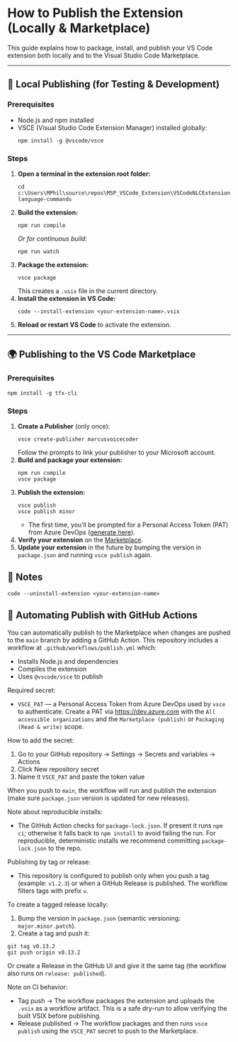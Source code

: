 # How to Publish the Extension (Locally & Marketplace)

This guide explains how to package, install, and publish your VS Code extension both locally and to the Visual Studio Code Marketplace.

---

## 🚀 Local Publishing (for Testing & Development)

### Prerequisites
- Node.js and npm installed
- VSCE (Visual Studio Code Extension Manager) installed globally:
  ```pwsh
  npm install -g @vscode/vsce
  ```

### Steps
1. **Open a terminal in the extension root folder:**
   ```pwsh
   cd c:\Users\MPhil\source\repos\MSP_VSCode_Extension\VSCodeNLCExtension\natural-language-commands
   ```
2. **Build the extension:**
   ```pwsh
   npm run compile
   ```
   _Or for continuous build:_
   ```pwsh
   npm run watch
   ```
3. **Package the extension:**
   ```pwsh
   vsce package
   ```
   This creates a `.vsix` file in the current directory.
4. **Install the extension in VS Code:**
   ```pwsh
   code --install-extension <your-extension-name>.vsix
   ```
5. **Reload or restart VS Code** to activate the extension.

---

## 🌍 Publishing to the VS Code Marketplace

### Prerequisites
  ```pwsh
  npm install -g tfx-cli
  ```

### Steps
1. **Create a Publisher** (only once):
   ```pwsh
   vsce create-publisher marcusvoicecoder
   ```
   Follow the prompts to link your publisher to your Microsoft account.
2. **Build and package your extension:**
   ```pwsh
   npm run compile
   vsce package
   ```
3. **Publish the extension:**
   ```pwsh
   vsce publish
   vsce publish minor
   ```
   - The first time, you’ll be prompted for a Personal Access Token (PAT) from Azure DevOps ([generate here](https://dev.azure.com)).
4. **Verify your extension** on the [Marketplace](https://marketplace.visualstudio.com/vscode).
5. **Update your extension** in the future by bumping the version in `package.json` and running `vsce publish` again.


## 📝 Notes
  ```pwsh
  code --uninstall-extension <your-extension-name>
  ```
## 🤖 Automating Publish with GitHub Actions

You can automatically publish to the Marketplace when changes are pushed to the `main` branch by adding a GitHub Action. This repository includes a workflow at `.github/workflows/publish.yml` which:

- Installs Node.js and dependencies
- Compiles the extension
- Uses `@vscode/vsce` to publish

Required secret:
- `VSCE_PAT` — a Personal Access Token from Azure DevOps used by `vsce` to authenticate. Create a PAT via https://dev.azure.com with the `All accessible organizations` and the `Marketplace (publish)` or `Packaging (Read & write)` scope.

How to add the secret:
1. Go to your GitHub repository -> Settings -> Secrets and variables -> Actions
2. Click New repository secret
3. Name it `VSCE_PAT` and paste the token value

When you push to `main`, the workflow will run and publish the extension (make sure `package.json` version is updated for new releases).

Note about reproducible installs:
- The GitHub Action checks for `package-lock.json`. If present it runs `npm ci`; otherwise it falls back to `npm install` to avoid failing the run. For reproducible, deterministic installs we recommend committing `package-lock.json` to the repo.

Publishing by tag or release:

- This repository is configured to publish only when you push a tag (example: `v1.2.3`) or when a GitHub Release is published. The workflow filters tags with prefix `v`.

To create a tagged release locally:

1. Bump the version in `package.json` (semantic versioning: `major.minor.patch`).
2. Create a tag and push it:

```pwsh
git tag v0.13.2
git push origin v0.13.2
```

Or create a Release in the GitHub UI and give it the same tag (the workflow also runs on `release: published`).

Note on CI behavior:
- Tag push -> The workflow packages the extension and uploads the `.vsix` as a workflow artifact. This is a safe dry-run to allow verifying the built VSIX before publishing.
- Release published -> The workflow packages and then runs `vsce publish` using the `VSCE_PAT` secret to push to the Marketplace.
